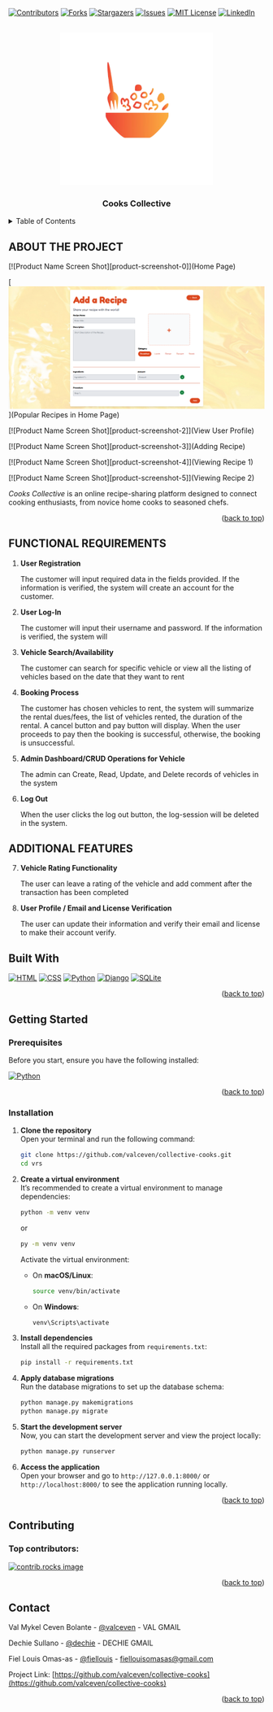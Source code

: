 <!-- Improved compatibility of back to top link: See: https://github.com/othneildrew/Best-README-Template/pull/73 -->
<a id="readme-top"></a>
<!--
*** Thanks for checking out the Best-README-Template. If you have a suggestion
*** that would make this better, please fork the repo and create a pull request
*** or simply open an issue with the tag "enhancement".
*** Don't forget to give the project a star!
*** Thanks again! Now go create something AMAZING! :D
-->



<!-- PROJECT SHIELDS -->
<!--
*** I'm using markdown "reference style" links for readability.
*** Reference links are enclosed in brackets [ ] instead of parentheses ( ).
*** See the bottom of this document for the declaration of the reference variables
*** for contributors-url, forks-url, etc. This is an optional, concise syntax you may use.
*** https://www.markdownguide.org/basic-syntax/#reference-style-links
-->
[![Contributors][contributors-shield]][contributors-url]
[![Forks][forks-shield]][forks-url]
[![Stargazers][stars-shield]][stars-url]
[![Issues][issues-shield]][issues-url]
[![MIT License][license-shield]][license-url]
[![LinkedIn][linkedin-shield]][linkedin-url]



<!-- PROJECT LOGO -->
<br />
<div align="center">
  <a href="https://github.com/othneildrew/Best-README-Template">
    <img src="CollectiveCooks/static/images/image-logo.png" alt="Logo" width="300" height="300">
  </a>

  <h3 align="center">Cooks Collective</h3>

  
</div>



<!-- TABLE OF CONTENTS -->
<details>
  <summary>Table of Contents</summary>
  <ol>
    <li><a href="#about-the-project">About The Project</a></li>
    <li><a href="#project-resources">Project Resources</a>
          <ul>
            <li>
              <a href="#erd">ERD</a>
            </li>
            <li>
              <a href="#ui-ux">UI / UX</a>
            </li>
            <li>
              <a href="#gantt-chart">Gantt Chart</a>
            </li>
          </ul>
    </li>
    <li><a href="#functional-requirements">Functional Requirements</a></li>
    <li><a href="#additional-features">Additional Features</a></li>
    <li><a href="#built-with">Built With</a></li>
    <li>
      <a href="#getting-started">Getting Started</a>
      <ul>
        <li><a href="#prerequisites">Prerequisites</a></li>
        <li><a href="#installation">Installation</a></li>
      </ul>
    </li>
    <li><a href="#contributing">Contributors</a></li>
    <li><a href="#contact">Contact</a></li>
  </ol>
</details>



<!-- ABOUT THE PROJECT -->
## ABOUT THE PROJECT

[![Product Name Screen Shot][product-screenshot-0]](Home Page)

[![Product Name Screen Shot][product-screenshot-1]](Popular Recipes in Home Page)

[![Product Name Screen Shot][product-screenshot-2]](View User Profile)

[![Product Name Screen Shot][product-screenshot-3]](Adding Recipe)

[![Product Name Screen Shot][product-screenshot-4]](Viewing Recipe 1)

[![Product Name Screen Shot][product-screenshot-5]](Viewing Recipe 2)

*Cooks Collective* is an online recipe-sharing platform designed to connect cooking enthusiasts, from novice home cooks to seasoned chefs.


<p align="right">(<a href="#readme-top">back to top</a>)</p>

## FUNCTIONAL REQUIREMENTS
1. **User Registration**  

    The customer will input required data in the fields provided. If the information is verified, the system will create an account for the customer.

2. **User Log-In**  

    The customer will input their username and password. If the information is verified, the system will

3. **Vehicle Search/Availability**  

    The customer can search for specific vehicle or view all the listing of vehicles based on the date that they want to rent

4. **Booking Process**  

    The customer has chosen vehicles to rent, the system will summarize the rental dues/fees, the list of vehicles rented, the duration of the rental. A cancel button and pay button will display. When the user proceeds to pay then the booking is successful, otherwise, the booking is unsuccessful.

5. **Admin Dashboard/CRUD Operations for Vehicle**  

    The admin can Create, Read, Update, and Delete records of vehicles in the system

6. **Log Out**  

    When the user clicks the log out button, the log-session will be deleted in the system.


## ADDITIONAL FEATURES

7. **Vehicle Rating Functionality**  

    The user can leave a rating of the vehicle and add comment after the transaction has been completed

6. **User Profile / Email and License Verification**  

    The user can update their information and verify their email and license to make their account verify.


## Built With


[![HTML][HTML]][HTML-url]
[![CSS][CSS]][CSS-url]
[![Python][Python]][Python-url]
[![Django][Django]][Django-url]
[![SQLite][SQLite]][SQLite-url]


<p align="right">(<a href="#readme-top">back to top</a>)</p>



<!-- GETTING STARTED -->
##  **Getting Started**  

###  **Prerequisites**  

Before you start, ensure you have the following installed:

 [![Python][Python]][Python-url]

<p align="right">(<a href="#readme-top">back to top</a>)</p>

### **Installation**  

1. **Clone the repository**  
   Open your terminal and run the following command:
   ```bash
   git clone https://github.com/valceven/collective-cooks.git
   cd vrs
   ```

2. **Create a virtual environment**  
   It’s recommended to create a virtual environment to manage dependencies:
   ```bash
   python -m venv venv
   ```
   or

   ```bash
   py -m venv venv
   ```

   Activate the virtual environment:
   - On **macOS/Linux**:
     ```bash
     source venv/bin/activate
     ```
   - On **Windows**:
     ```bash
     venv\Scripts\activate
     ```

3. **Install dependencies**  
   Install all the required packages from `requirements.txt`:
   ```bash
   pip install -r requirements.txt
   ```

4. **Apply database migrations**  
   Run the database migrations to set up the database schema:
   ```bash
   python manage.py makemigrations
   python manage.py migrate
   ```

5. **Start the development server**  
   Now, you can start the development server and view the project locally:
   ```bash
   python manage.py runserver
   ```

6. **Access the application**  
   Open your browser and go to `http://127.0.0.1:8000/` or `http://localhost:8000/` to see the application running locally.

<p align="right">(<a href="#readme-top">back to top</a>)</p>



<!-- CONTRIBUTING -->
## Contributing

### Top contributors:

<a href="https://github.com/valceven/collective-cooks/graphs/contributors">
  <img src="https://contrib.rocks/image?repo=markyleangela/VehicleRentalSystem" alt="contrib.rocks image" />
</a>

<p align="right">(<a href="#readme-top">back to top</a>)</p>


<!-- CONTACT -->
## Contact

Val Mykel Ceven Bolante - [@valceven](https://www.facebook.com/valmykelceven.bolante) - VAL GMAIL

Dechie Sullano - [@dechie](https://facebook.com/username) - DECHIE GMAIL

Fiel Louis Omas-as - [@fiellouis](https://www.facebook.com/fiellouis.omasas) - fiellouisomasas@gmail.com

Project Link: [https://github.com/valceven/collective-cooks](https://github.com/valceven/collective-cooks)

<p align="right">(<a href="#readme-top">back to top</a>)</p>




<!-- MARKDOWN LINKS & IMAGES -->
<!-- https://www.markdownguide.org/basic-syntax/#reference-style-links -->
[contributors-shield]: https://img.shields.io/github/contributors/markyleangela/VehicleRentalSystem.svg?style=for-the-badge
[contributors-url]: https://github.com/markyleangela/VehicleRentalSystem/graphs/contributors
[forks-shield]: https://img.shields.io/github/forks/markyleangela/VehicleRentalSystem.svg?style=for-the-badge
[forks-url]: https://github.com/markyleangela/VehicleRentalSystem/network/members
[stars-shield]: https://img.shields.io/github/stars/markyleangela/VehicleRentalSystem.svg?style=for-the-badge
[stars-url]: https://github.com/markyleangela/VehicleRentalSystem/stargazers
[issues-shield]: https://img.shields.io/github/issues/markyleangela/VehicleRentalSystem.svg?style=for-the-badge
[issues-url]: https://github.com/markyleangela/VehicleRentalSystem/issues
[license-shield]: https://img.shields.io/github/license/markyleangela/VehicleRentalSystem.svg?style=for-the-badge
[license-url]: https://github.com/markyleangela/VehicleRentalSystem/blob/master/LICENSE.txt
[linkedin-shield]: https://img.shields.io/badge/-LinkedIn-black.svg?style=for-the-badge&logo=linkedin&colorB=555
[linkedin-url]: https://www.linkedin.com/in/kyle-angela-mar-405aa3159/
[product-screenshot]: images/product-screenshot-2.png
[product-screenshot-1]: images/product-screenshot-3.png
[Django]: https://img.shields.io/badge/django-092E20?style=for-the-badge&logo=django&logoColor=white
[Django-url]: https://www.djangoproject.com/

[SQLite]: https://img.shields.io/badge/sqlite-003B57?style=for-the-badge&logo=sqlite&logoColor=white
[SQLite-url]: https://www.sqlite.org/

[HTML]: https://img.shields.io/badge/html-E34F26?style=for-the-badge&logo=html5&logoColor=white
[HTML-url]: https://developer.mozilla.org/en-US/docs/Web/HTML


[CSS]: https://img.shields.io/badge/css-1572B6?style=for-the-badge&logo=css3&logoColor=white
[CSS-url]: https://developer.mozilla.org/en-US/docs/Web/CSS

[Python]: https://img.shields.io/badge/python-3776AB?style=for-the-badge&logo=python&logoColor=white
[Python-url]: https://www.python.org/

